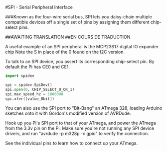 <!--
---
name: SPI
class: interface
type: pinout
description: Raspberry Pi SPI pins
pincount: 5
pin:
  '11':
    name: SPI1 CE1
  '12':
    name: SPI1 CE0
  '19':
    name: SPI0 MOSI
    direction: output
    active: high
    description: Master Out / Slave In
  '21':
    name: SPI0 MISO
    direction: input
    active: high
    description: Master In / Slave Out
  '23':
    name: SPI0 SCLK
    direction: output
    active: high
    description: Clock
  '24':
    name: SPI0 CE0
    direction: output
    active: high
    description: Chip Select 0
  '26':
    name: SPI0 CE1
    direction: output
    active: high
    description: Chip Select 1
  '35':
    name: SPI1 MISO
  '36':
    name: SPI1 CE2
  '38':
    name: SPI1 MOSI
  '40':
    name: SPI1 SCLK
-->
#SPI - Serial Peripheral Interface

###Known as the four-wire serial bus, SPI lets you daisy-chain multiple compatible devices off a single set of pins by assigning them different chip-select pins.

##AWAITING TRANSLATION
##EN COURS DE TRADUCTION

A useful example of an SPI peripheral is the MCP23S17 digital IO expander chip Note the S in place of the 0 found on the I2C version.

To talk to an SPI device, you assert its corresponding chip-select pin. By default the Pi has CE0 and CE1.

```python
import spidev

spi = spidev.SpiDev()
spi.open(0, CHIP_SELECT_0_OR_1)
spi.max_speed_hz = 1000000
spi.xfer([value_8bit])
```

You can also use the SPI port to "Bit-Bang" an ATmega 328, loading Arduino sketches onto it with Gordon's modified version of AVRDude.

Hook up you Pi's SPI port to that of your ATmega, and power the ATmega from the 3.3v pin on the Pi. Make sure you're not running any SPI device drivers, and run "avrdude -p m328p -c gpio" to verify the connection.

See the individual pins to learn how to connect up your ATmega.